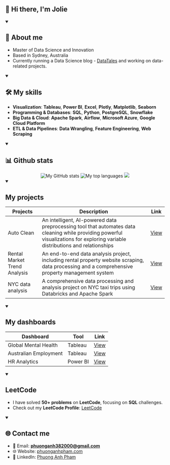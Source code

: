 ## 👋 Hi there, I'm Jolie


<details open>
    <summary><h2>🌟 About me</h2></summary>

- Master of Data Science and Innovation
- Based in Sydney, Australia
- Currently running a Data Science blog - [DataTales](https://data-tales.com/) and working on data-related projects.
</details>

<details open>
  <summary><h2>🛠️ My skills</h2></summary>
    
- **Visualization**: **Tableau**, **Power BI**, **Excel**, **Plotly**, **Matplotlib**, **Seaborn**
- **Programming & Databases**: **SQL**, **Python**, **PostgreSQL**, **Snowflake**
- **Big Data & Cloud**: **Apache Spark**, **Airflow**, **Microsoft Azure**, **Google Cloud Platform**
- **ETL & Data Pipelines**: **Data Wrangling**, **Feature Engineering**, **Web Scraping**
</details>


<details open> 
  <summary><h2>📊 Github stats</h2></summary>
  <div align="center">
    <img alt="My GitHub stats" src="https://github-readme-stats.vercel.app/api?hide_border=true&title_color=FEC103&icon_color=FEC103&text_color=ffffff&bg_color=0d1117&show_icons=true&count_private=true&username=phuonganh-38" />
    <img alt="My top languages" src="https://github-readme-stats.vercel.app/api/top-langs/?username=phuonganh-38&layout=compact&hide_border=true&title_color=FEC103&icon_color=FEC103&text_color=ffffff&bg_color=0d1117&show_icons=true&count_private=true&hide=jupyter%20notebook,HTML,css,blade&langs_count=8&size_weight=0.5&count_weight=0.5" />
    <img src="https://streak-stats.demolab.com?user=phuonganh-38&hide_border=true&background=EBEBEB00&stroke=FA4549&ring=FEC103&fire=EBEBEB&currStreakNum=EBEBEB&currStreakLabel=EBEBEB&sideLabels=EBEBEB&sideNums=ED9329" />
  </div>
</details>



<details open>
    <summary><h2> My projects</h2></summary>
    
|     Projects     | Description     | Link                                                                                                                 |
|-------------------------|----------|----------------------------------------------------------------------------------------------------------------------|
| Auto Clean    | An intelligent, AI-powered data preprocessing tool that automates data cleaning while providing powerful visualizations for exploring variable distributions and relationships  | [View](https://github.com/phuonganh-38/AutoClean-tool) |
| Rental Market Trend Analysis   | An end-to-end data analysis project, including rental property website scraping, data processing and a comprehensive property management system | [View](https://github.com/phuonganh-38/rental_market_trend_analysis) |
| NYC  data analysis         | A comprehensive data processing and analysis project on NYC taxi trips using Databricks and Apache Spark | [View](https://github.com/phuonganh-38/nyc-taxi-data-analysis)                                                       |

</details>  

<details open>
    <summary><h2> My dashboards</h2></summary>
    
| Dashboard          | Tool     | Link                                                                                                                 |
|-------------------------|----------|----------------------------------------------------------------------------------------------------------------------|
| Global Mental Health    | Tableau  | [View](https://public.tableau.com/app/profile/phuong.anh.pham6362/viz/GlobalMentalHealthDashboard/GlobalLandscapeofMentalHealth) |
| Australian Employment   | Tableau  | [View](https://public.tableau.com/app/profile/phuong.anh.pham6362/viz/AustralianEmploymentDashboard_17338093943480/Employmentdashboard) |
|    HR Analytics     | Power BI | [View](https://github.com/phuonganh-38/HR-Analytics-Dashboard)                                                       |

</details>

<details open>
    <summary><h2> LeetCode</h2></summary>
    
- I have solved **50+ problems** on **LeetCode**, focusing on **SQL** challenges.
- Check out my **LeetCode Profile**: [LeetCode](https://leetcode.com/u/phuonganh38/)
</details>


<details open>
    <summary><h2> 🌐 Contact me</h2></summary>
    
- 📧 Email: **phuonganh382000@gmail.com**
- 🌐 Website: [phuonganhpham.com](https://phuonganhpham.com/)
- 💼 LinkedIn: [Phuong Anh Pham](https://www.linkedin.com/in/phuonganh38/)
</details>

